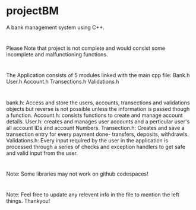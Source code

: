 # projectBM
A bank management system using C++.
#
Please Note that project is not complete and would consist some incomplete and malfunctioning functions.
#
The Application consists of 5 modules linked with the main cpp file:
Bank.h
User.h
Account.h
Transections.h
Validations.h
#
bank.h: Access and store the users, accounts, transections and validations objects but reverse is not possible unless the information is passed though a function.
Account.h: consists functions to create and manage account details.
User.h: creates and manages user accounts and a perticular user's all account IDs and account Numbers.
Transection.h: Creates and save a transection entry for every payment done- transfers, deposits, withdrawls.
Validations.h: Every input required by the user in the application is processed through a series of checks and exception handlers to get safe and valid input from the user.
#
Note: Some libraries may not work on github codespaces!
#
Note: Feel free to update any relevent info in the file to mention the left things. Thankyou!
